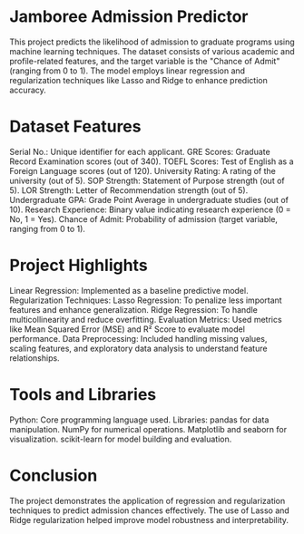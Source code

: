 # Jamboree Admission Predictor
This project predicts the likelihood of admission to graduate programs using machine learning techniques. The dataset consists of various academic and profile-related features, and the target variable is the "Chance of Admit" (ranging from 0 to 1). The model employs linear regression and regularization techniques like Lasso and Ridge to enhance prediction accuracy.

# Dataset Features
Serial No.: Unique identifier for each applicant.
GRE Scores: Graduate Record Examination scores (out of 340).
TOEFL Scores: Test of English as a Foreign Language scores (out of 120).
University Rating: A rating of the university (out of 5).
SOP Strength: Statement of Purpose strength (out of 5).
LOR Strength: Letter of Recommendation strength (out of 5).
Undergraduate GPA: Grade Point Average in undergraduate studies (out of 10).
Research Experience: Binary value indicating research experience (0 = No, 1 = Yes).
Chance of Admit: Probability of admission (target variable, ranging from 0 to 1).
# Project Highlights
Linear Regression: Implemented as a baseline predictive model.
Regularization Techniques:
Lasso Regression: To penalize less important features and enhance generalization.
Ridge Regression: To handle multicollinearity and reduce overfitting.
Evaluation Metrics: Used metrics like Mean Squared Error (MSE) and R² Score to evaluate model performance.
Data Preprocessing: Included handling missing values, scaling features, and exploratory data analysis to understand feature relationships.
# Tools and Libraries
Python: Core programming language used.
Libraries:
pandas for data manipulation.
NumPy for numerical operations.
Matplotlib and seaborn for visualization.
scikit-learn for model building and evaluation.
# Conclusion
The project demonstrates the application of regression and regularization techniques to predict admission chances effectively. The use of Lasso and Ridge regularization helped improve model robustness and interpretability.
